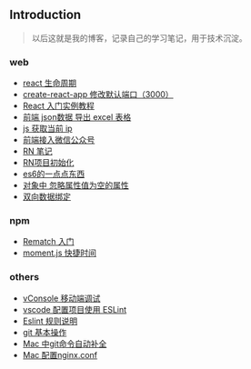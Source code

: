 
## Introduction

> 以后这就是我的博客，记录自己的学习笔记，用于技术沉淀。

### web

* [react 生命周期](https://github.com/yu-style666/Blog/issues/20)
* [create-react-app 修改默认端口（3000）](https://github.com/yu-style666/Blog/issues/4)
* [React 入门实例教程](https://github.com/yu-style666/Blog/issues/2)
* [前端 json数据 导出 excel 表格](https://github.com/yu-style666/Blog/issues/18)
* [js 获取当前 ip](https://github.com/yu-style666/Blog/issues/17)
* [前端接入微信公众号](https://github.com/yu-style666/Blog/issues/16)
* [RN 笔记](https://github.com/yu-style666/Blog/issues/14)
* [RN项目初始化](https://github.com/yu-style666/Blog/issues/13)
* [es6的一点点东西](https://github.com/yu-style666/Blog/issues/8)
* [对象中 忽略属性值为空的属性](https://github.com/yu-style666/Blog/issues/7)
* [双向数据绑定](https://github.com/yu-style666/Blog/issues/1)

### npm

* [Rematch 入门](https://github.com/yu-style666/Blog/issues/19)
* [moment.js 快捷时间](https://github.com/yu-style666/Blog/issues/9)

### others

* [vConsole 移动端调试](https://github.com/yu-style666/Blog/issues/15)
* [vscode 配置项目使用 ESLint](https://github.com/yu-style666/Blog/issues/12)
* [Eslint 规则说明](https://github.com/yu-style666/Blog/issues/10)
* [git 基本操作](https://github.com/yu-style666/Blog/issues/6)
* [Mac 中git命令自动补全](https://github.com/yu-style666/Blog/issues/5)
* [Mac 配置nginx.conf](https://github.com/yu-style666/Blog/issues/3)



<br/>
